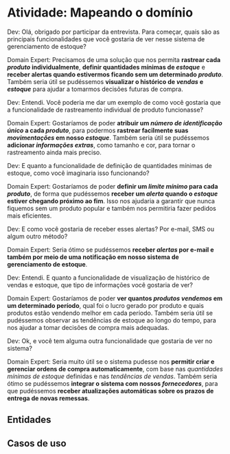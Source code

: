 # Atividade: Mapeando o domínio


  Dev: Olá, obrigado por participar da entrevista. Para começar, quais são as principais funcionalidades que você gostaria de ver nesse sistema de gerenciamento de estoque?
  
  Domain Expert: Precisamos de uma solução que nos permita **rastrear cada _produto_ individualmente**, **definir quantidades mínimas de _estoque_** e **receber alertas quando estivermos ficando sem um determinado _produto_**. Também seria útil se pudéssemos **visualizar o histórico de _vendas_ e _estoque_** para ajudar a tomarmos decisões futuras de compra.
  
  Dev: Entendi. Você poderia me dar um exemplo de como você gostaria que a funcionalidade de rastreamento individual de produto funcionasse?
  
  Domain Expert: Gostaríamos de poder **atribuir um _número de identificação único_ a cada _produto_**, para podermos **rastrear facilmente suas _movimentações_ em nosso _estoque_**. Também seria útil se pudéssemos **adicionar _informações extras_**, como tamanho e cor, para tornar o rastreamento ainda mais preciso.
  
  Dev:  E quanto a funcionalidade de definição de quantidades mínimas de estoque, como você imaginaria isso funcionando?
  
  Domain Expert: Gostaríamos de poder **definir um _limite mínimo_ para cada _produto_**, de forma que pudéssemos **receber um _alerta_ quando o _estoque_ estiver chegando próximo ao fim**. Isso nos ajudaria a garantir que nunca fiquemos sem um produto popular e também nos permitiria fazer pedidos mais eficientes.
  
  Dev: E como você gostaria de receber esses alertas? Por e-mail, SMS ou algum outro método?
  
  Domain Expert: Seria ótimo se pudéssemos **receber _alertas_ por e-mail e também por meio de uma notificação em nosso sistema de gerenciamento de estoque**.
  
  Dev: Entendi. E quanto a funcionalidade de visualização de histórico de vendas e estoque, que tipo de informações você gostaria de ver?
  
  Domain Expert: Gostaríamos de poder **ver quantos _produtos_ _vendemos_ em um determinado período**, qual foi o lucro gerado por produto e quais produtos estão vendendo melhor em cada período. Também seria útil se pudéssemos observar as tendências de estoque ao longo do tempo, para nos ajudar a tomar decisões de compra mais adequadas.
  
  Dev:  Ok, e você tem alguma outra funcionalidade que gostaria de ver no sistema?
  
  Domain Expert: Seria muito útil se o sistema pudesse nos **permitir criar e gerenciar ordens de compra automaticamente**, com base nas _quantidades mínimas de estoque_ definidas e nas _tendências de vendas_. Também seria ótimo se pudéssemos **integrar o sistema com nossos _fornecedores_**, para que pudéssemos **receber atualizações automáticas sobre os prazos de entrega de novas remessas**.


## Entidades


## Casos de uso
